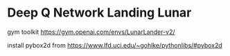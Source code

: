 # Deep Q Network Landing Lunar  

gym toolkit https://gym.openai.com/envs/LunarLander-v2/

install pybox2d from https://www.lfd.uci.edu/~gohlke/pythonlibs/#pybox2d
 
